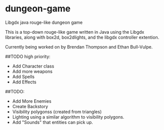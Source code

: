 # dungeon-game
Libgdx java rouge-like dungeon game

This is a top-down rouge-like game written in Java using the Libgdx libraries, along with box2d, box2dlights, and the libgdx controller extention.

Currently being worked on by Brendan Thompson and Ethan Bull-Vulpe.

##TODO high priority:
* Add Character class
* Add more weapons
* Add Spells
* Add Effects

##TODO:
* Add More Enemies
* Create Backstory
* Visibility polygonss (created from triangles)
* Lighting using a similar algorithm to visibility polygons.
* Add "Sounds" that entities can pick up.
